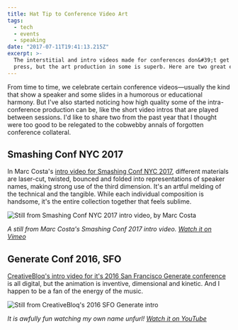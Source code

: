 ```yaml
---
title: Hat Tip to Conference Video Art
tags:
  - tech
  - events
  - speaking
date: "2017-07-11T19:41:13.215Z"
excerpt: >-
  The interstitial and intro videos made for conferences don&#39;t get a lot of
  press, but the art production in some is superb. Here are two great examples.
---
```


From time to time, we celebrate certain conference videos—usually the kind that show a speaker and some slides in a humorous or educational harmony. But I've also started noticing how high quality some of the intra-conference production can be, like the short video intros that are played between sessions. I'd like to share two from the past year that I thought were too good to be relegated to the cobwebby annals of forgotten conference collateral.

## Smashing Conf NYC 2017

In Marc Costa's [intro video for Smashing Conf NYC 2017](https://vimeo.com/220945744), different materials are laser-cut, twisted, bounced and folded into representations of speaker names, making strong use of the third dimension. It's an artful melding of the technical and the tangible. While each individual composition is handsome, it's the entire collection together that feels sublime.

![Still from Smashing Conf NYC 2017 intro video, by Marc Costa](/post-images/still.png)

_A still from Marc Costa's Smashing Conf 2017 intro video. [Watch it on Vimeo](https://vimeo.com/220945744)_

## Generate Conf 2016, SFO

[CreativeBloq's intro video for it's 2016 San Francisco Generate conference](https://www.youtube.com/watch?v=MsTbwflWXKI) is all digital, but the animation is inventive, dimensional and kinetic. And I happen to be a fan of the energy of the music.

![Still from CreativeBloq's 2016 SFO Generate intro](/post-images/generate.png)

_It is awfully fun watching my own name unfurl! [Watch it on YouTube](https://www.youtube.com/watch?v=MsTbwflWXKI)_
